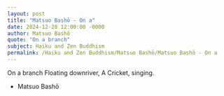 ```yaml
---
layout: post
title: "Matsuo Bashō - On a"
date: 2024-12-28 12:00:00 -0000
author: Matsuo Bashō
quote: "On a branch"
subject: Haiku and Zen Buddhism
permalink: /Haiku and Zen Buddhism/Matsuo Bashō/Matsuo Bashō - On a
---
```


On a branch
Floating downriver,
A Cricket, singing.

- Matsuo Bashō
